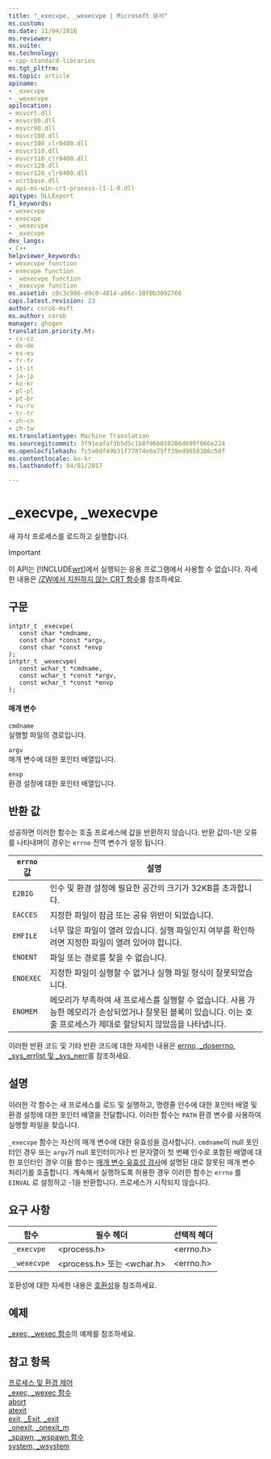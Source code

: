```yaml
---
title: "_execvpe, _wexecvpe | Microsoft 문서"
ms.custom: 
ms.date: 11/04/2016
ms.reviewer: 
ms.suite: 
ms.technology:
- cpp-standard-libraries
ms.tgt_pltfrm: 
ms.topic: article
apiname:
- _execvpe
- _wexecvpe
apilocation:
- msvcrt.dll
- msvcr80.dll
- msvcr90.dll
- msvcr100.dll
- msvcr100_clr0400.dll
- msvcr110.dll
- msvcr110_clr0400.dll
- msvcr120.dll
- msvcr120_clr0400.dll
- ucrtbase.dll
- api-ms-win-crt-process-l1-1-0.dll
apitype: DLLExport
f1_keywords:
- wexecvpe
- execvpe
- _wexecvpe
- _execvpe
dev_langs:
- C++
helpviewer_keywords:
- wexecvpe function
- execvpe function
- _wexecvpe function
- _execvpe function
ms.assetid: c0c3c986-d9c0-4814-a96c-10f0b3092766
caps.latest.revision: 23
author: corob-msft
ms.author: corob
manager: ghogen
translation.priority.ht:
- cs-cz
- de-de
- es-es
- fr-fr
- it-it
- ja-jp
- ko-kr
- pl-pl
- pt-br
- ru-ru
- tr-tr
- zh-cn
- zh-tw
ms.translationtype: Machine Translation
ms.sourcegitcommit: 3f91eafaf3b5d5c1b8f96b010206d699f666e224
ms.openlocfilehash: fc5a0df49b31f77874e6a75ff39ed9650386c58f
ms.contentlocale: ko-kr
ms.lasthandoff: 04/01/2017

---
```

# <a name="execvpe-wexecvpe"></a>_execvpe, _wexecvpe
새 자식 프로세스를 로드하고 실행합니다.  
  
> [!IMPORTANT]
>  이 API는 [!INCLUDE[wrt](../../atl/reference/includes/wrt_md.md)]에서 실행되는 응용 프로그램에서 사용할 수 없습니다. 자세한 내용은 [/ZW에서 지원하지 않는 CRT 함수](http://msdn.microsoft.com/library/windows/apps/jj606124.aspx)를 참조하세요.  
  
## <a name="syntax"></a>구문  
  
```  
intptr_t _execvpe(   
   const char *cmdname,  
   const char *const *argv,  
   const char *const *envp   
);  
intptr_t _wexecvpe(   
   const wchar_t *cmdname,  
   const wchar_t *const *argv,  
   const wchar_t *const *envp   
);  
```  
  
#### <a name="parameters"></a>매개 변수  
 `cmdname`  
 실행할 파일의 경로입니다.  
  
 `argv`  
 매개 변수에 대한 포인터 배열입니다.  
  
 `envp`  
 환경 설정에 대한 포인터 배열입니다.  
  
## <a name="return-value"></a>반환 값  
 성공하면 이러한 함수는 호출 프로세스에 값을 반환하지 않습니다. 반환 값이-1은 오류를 나타내며이 경우는 `errno` 전역 변수가 설정 됩니다.  
  
|`errno` 값|설명|  
|-------------------|-----------------|  
|`E2BIG`|인수 및 환경 설정에 필요한 공간의 크기가 32KB를 초과합니다.|  
|`EACCES`|지정한 파일이 잠금 또는 공유 위반이 되었습니다.|  
|`EMFILE`|너무 많은 파일이 열려 있습니다. 실행 파일인지 여부를 확인하려면 지정한 파일이 열려 있어야 합니다.|  
|`ENOENT`|파일 또는 경로를 찾을 수 없습니다.|  
|`ENOEXEC`|지정한 파일이 실행할 수 없거나 실행 파일 형식이 잘못되었습니다.|  
|`ENOMEM`|메모리가 부족하여 새 프로세스를 실행할 수 없습니다. 사용 가능한 메모리가 손상되었거나 잘못된 블록이 있습니다. 이는 호출 프로세스가 제대로 할당되지 않았음을 나타냅니다.|  
  
 이러한 반환 코드 및 기타 반환 코드에 대한 자세한 내용은 [errno, _doserrno, _sys_errlist 및 _sys_nerr](../../c-runtime-library/errno-doserrno-sys-errlist-and-sys-nerr.md)를 참조하세요.  
  
## <a name="remarks"></a>설명  
 이러한 각 함수는 새 프로세스를 로드 및 실행하고, 명령줄 인수에 대한 포인터 배열 및 환경 설정에 대한 포인터 배열을 전달합니다. 이러한 함수는 `PATH` 환경 변수를 사용하여 실행할 파일을 찾습니다.  
  
 `_execvpe` 함수는 자신의 매개 변수에 대한 유효성을 검사합니다. `cmdname`이 null 포인터인 경우 또는 `argv`가 null 포인터이거나 빈 문자열이 첫 번째 인수로 포함된 배열에 대한 포인터인 경우 이들 함수는 [매개 변수 유효성 검사](../../c-runtime-library/parameter-validation.md)에 설명된 대로 잘못된 매개 변수 처리기를 호출합니다. 계속해서 실행하도록 허용한 경우 이러한 함수는 `errno` 를 `EINVAL` 로 설정하고 -1을 반환합니다. 프로세스가 시작되지 않습니다.  
  
## <a name="requirements"></a>요구 사항  
  
|함수|필수 헤더|선택적 헤더|  
|--------------|---------------------|---------------------|  
|`_execvpe`|\<process.h>|\<errno.h>|  
|`_wexecvpe`|\<process.h> 또는 \<wchar.h>|\<errno.h>|  
  
 호환성에 대한 자세한 내용은 [호환성](../../c-runtime-library/compatibility.md)을 참조하세요.  
  
## <a name="example"></a>예제  
 [_exec, _wexec 함수](../../c-runtime-library/exec-wexec-functions.md)의 예제를 참조하세요.  
  
## <a name="see-also"></a>참고 항목  
 [프로세스 및 환경 제어](../../c-runtime-library/process-and-environment-control.md)   
 [_exec, _wexec 함수](../../c-runtime-library/exec-wexec-functions.md)   
 [abort](../../c-runtime-library/reference/abort.md)   
 [atexit](../../c-runtime-library/reference/atexit.md)   
 [exit, _Exit, _exit](../../c-runtime-library/reference/exit-exit-exit.md)   
 [_onexit, _onexit_m](../../c-runtime-library/reference/onexit-onexit-m.md)   
 [_spawn, _wspawn 함수](../../c-runtime-library/spawn-wspawn-functions.md)   
 [system, _wsystem](../../c-runtime-library/reference/system-wsystem.md)
